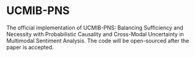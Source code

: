 # UCMIB-PNS
The official implementation of UCMIB-PNS: Balancing Sufficiency and Necessity with Probabilistic Causality and Cross-Modal Uncertainty in Multimodal Sentiment Analysis. The code will be open-sourced after the paper is accepted.
